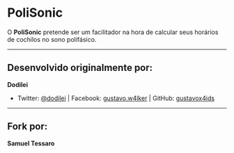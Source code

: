 PoliSonic
===========

O **PoliSonic** pretende ser um facilitador na hora de calcular seus horários de cochilos no sono polifásico.

---------------------------------------

Desenvolvido originalmente por:
-------

**Dodilei**

+ Twitter: [@dodilei](http://twitter.com/dodilei "Twitter") | Facebook: [gustavo.w4lker](http://www.facebook.com/gustavo.w4lker/ "Facebook") | GitHub: [gustavox4ids](http://github.com/gustavox4ids)

---------------------------------------

Fork por:
-------

**Samuel Tessaro**
